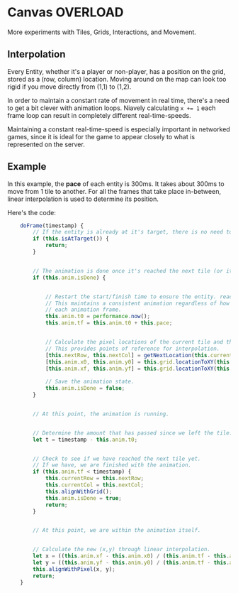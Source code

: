 Canvas OVERLOAD
======================================================================

More experiments with Tiles, Grids, Interactions, and Movement.



Interpolation
------------------------------


Every Entity, whether it's a player or non-player, has a position on
the grid, stored as a (row, column) location.  Moving around on the
map can look too rigid if you move directly from (1,1) to (1,2).

In order to maintain a constant rate of movement in real time,
there's a need to get a bit clever with animation loops.
Niavely calculating `x += 1` each frame loop can result in 
completely different real-time-speeds.

Maintaining a constant real-time-speed is especially important in
networked games, since it is ideal for the game to appear closely
to what is represented on the server.


## Example

In this example, the **pace** of each entity is 300ms.  It takes
about 300ms to move from 1 tile to another.  For all the frames 
that take place in-between, linear interpolation is used to determine
its position.


Here's the code:


~~~javascript
    doFrame(timestamp) {
        // If the entity is already at it's target, there is no need to move.
        if (this.isAtTarget()) {
            return;
        }


        // The animation is done once it's reached the next tile (or it hasn't started yet.)
        if (this.anim.isDone) {


            // Restart the start/finish time to ensure the entity. reaches the next tile at the correct time.
            // This maintains a consistent animation regardless of how much time has passed between
            // each animation frame.
            this.anim.t0 = performance.now();
            this.anim.tf = this.anim.t0 + this.pace;


            // Calculate the pixel locations of the current tile and the next tile.
            // This provides points of reference for interpolation.
            [this.nextRow, this.nextCol] = getNextLocation(this.currentRow, this.currentCol, this.targetRow, this.targetCol);
            [this.anim.x0, this.anim.y0] = this.grid.locationToXY(this.currentRow, this.currentCol);
            [this.anim.xf, this.anim.yf] = this.grid.locationToXY(this.nextRow, this.nextCol);
            
            // Save the animation state.
            this.anim.isDone = false;
        }


        // At this point, the animation is running.


        // Determine the amount that has passed since we left the tile.
        let t = timestamp - this.anim.t0;


        // Check to see if we have reached the next tile yet.
        // If we have, we are finished with the animation.
        if (this.anim.tf < timestamp) {
            this.currentRow = this.nextRow;
            this.currentCol = this.nextCol;
            this.alignWithGrid();
            this.anim.isDone = true;
            return;
        }


        // At this point, we are within the animation itself.


        // Calculate the new (x,y) through linear interpolation.
        let x = ((this.anim.xf - this.anim.x0) / (this.anim.tf - this.anim.t0))*t + this.anim.x0;
        let y = ((this.anim.yf - this.anim.y0) / (this.anim.tf - this.anim.t0))*t + this.anim.y0;
        this.alignWithPixel(x, y);
        return;
    }
~~~